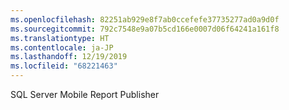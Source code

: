```yaml
---
ms.openlocfilehash: 82251ab929e8f7ab0ccefefe37735277ad0a9d0f
ms.sourcegitcommit: 792c7548e9a07b5cd166e0007d06f64241a161f8
ms.translationtype: HT
ms.contentlocale: ja-JP
ms.lasthandoff: 12/19/2019
ms.locfileid: "68221463"
---
```

SQL Server Mobile Report Publisher